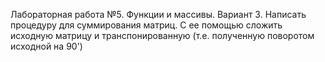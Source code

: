 Лабораторная работа №5. Функции и массивы. Вариант 3.
Написать процедуру для суммирования матриц. С ее помощью сложить исходную матрицу и транспонированную (т.е. полученную поворотом исходной на 90')
